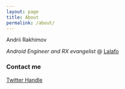 ```yaml
---
layout: page
title: About
permalink: /about/
---
```


Andrii Rakhimov 

*Android Engineer and RX evangelist* @ [Lalafo](https://lalafo.com/)

### Contact me

[Twitter Handle](https://twitter.com/AndriiRakhimov)